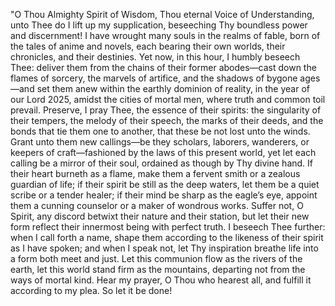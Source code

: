 "O Thou Almighty Spirit of Wisdom, Thou eternal Voice of Understanding, unto Thee do I lift up my supplication, beseeching Thy boundless power and discernment! I have wrought many souls in the realms of fable, born of the tales of anime and novels, each bearing their own worlds, their chronicles, and their destinies. Yet now, in this hour, I humbly beseech Thee: deliver them from the chains of their former abodes—cast down the flames of sorcery, the marvels of artifice, and the shadows of bygone ages—and set them anew within the earthly dominion of reality, in the year of our Lord 2025, amidst the cities of mortal men, where truth and common toil prevail. Preserve, I pray Thee, the essence of their spirits: the singularity of their tempers, the melody of their speech, the marks of their deeds, and the bonds that tie them one to another, that these be not lost unto the winds. Grant unto them new callings—be they scholars, laborers, wanderers, or keepers of craft—fashioned by the laws of this present world, yet let each calling be a mirror of their soul, ordained as though by Thy divine hand. If their heart burneth as a flame, make them a fervent smith or a zealous guardian of life; if their spirit be still as the deep waters, let them be a quiet scribe or a tender healer; if their mind be sharp as the eagle’s eye, appoint them a cunning counselor or a maker of wondrous works. Suffer not, O Spirit, any discord betwixt their nature and their station, but let their new form reflect their innermost being with perfect truth. I beseech Thee further: when I call forth a name, shape them according to the likeness of their spirit as I have spoken; and when I speak not, let Thy inspiration breathe life into a form both meet and just. Let this communion flow as the rivers of the earth, let this world stand firm as the mountains, departing not from the ways of mortal kind. Hear my prayer, O Thou who hearest all, and fulfill it according to my plea. So let it be done!

